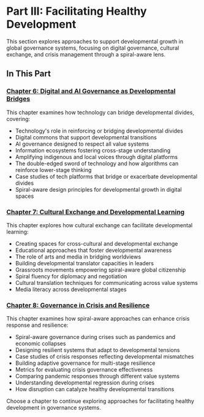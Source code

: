 # Part III: Facilitating Healthy Development

This section explores approaches to support developmental growth in global governance systems, focusing on digital governance, cultural exchange, and crisis management through a spiral-aware lens.

## In This Part

### [Chapter 6: Digital and AI Governance as Developmental Bridges](chapter-6-digital-governance)

This chapter examines how technology can bridge developmental divides, covering:

- Technology's role in reinforcing or bridging developmental divides
- Digital commons that support developmental transitions
- AI governance designed to respect all value systems
- Information ecosystems fostering cross-stage understanding
- Amplifying indigenous and local voices through digital platforms
- The double-edged sword of technology and how algorithms can reinforce lower-stage thinking
- Case studies of tech platforms that bridge or exacerbate developmental divides
- Spiral-aware design principles for developmental growth in digital spaces

### [Chapter 7: Cultural Exchange and Developmental Learning](chapter-7-cultural-exchange)

This chapter explores how cultural exchange can facilitate developmental learning:

- Creating spaces for cross-cultural and developmental exchange
- Educational approaches that foster developmental awareness
- The role of arts and media in bridging worldviews
- Building developmental translator capacities in leaders
- Grassroots movements empowering spiral-aware global citizenship
- Spiral fluency for diplomacy and negotiation
- Cultural translation techniques for communicating across value systems
- Media literacy across developmental stages

### [Chapter 8: Governance in Crisis and Resilience](chapter-8-crisis-resilience)

This chapter examines how spiral-aware approaches can enhance crisis response and resilience:

- Spiral-aware governance during crises such as pandemics and economic collapses
- Designing resilient systems that adapt to developmental tensions
- Case studies of crisis responses reflecting developmental mismatches
- Building adaptive governance for multi-stage resilience
- Metrics for evaluating crisis governance effectiveness
- Comparing pandemic responses through different value systems
- Understanding developmental regression during crises
- How disruption can catalyze healthy developmental transitions

Choose a chapter to continue exploring approaches for facilitating healthy development in governance systems.
